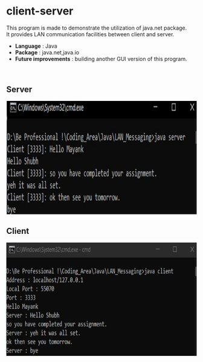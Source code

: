 # client-server
This program is made to demonstrate the utilization of java.net package.<br>
It provides LAN communication facilities between client and server.<br>
<ul>
  <li><b>Language</b> : Java<br></li>
  <li><b>Package</b>  : java.net,java.io<br></li>
  <li><b>Future improvements</b> : building another GUI version of this program.<br></li>
</ul><br>

## Server
<img src="related-images/server.jpg" alt="Here suppose to be an image of server side." width="600" height="300"><br>

## Client
<img src="related-images/client.jpg" alt="Here suppose to be an image of client side." width="600" height="300">
